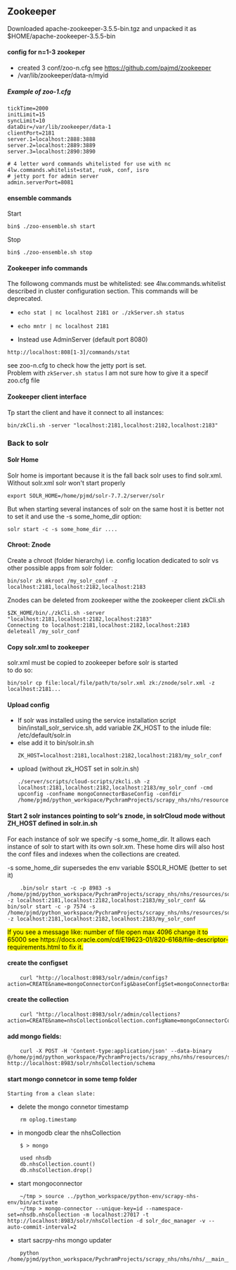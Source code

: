 ## Zookeeper

Downloaded apache-zookeeper-3.5.5-bin.tgz and unpacked it as
$HOME/apache-zookeeper-3.5.5-bin  


#### config for  n=1-3 zookeper
* created 3 conf/zoo-n.cfg see https://github.com/pajmd/zookeeper
* /var/lib/zookeeper/data-n/myid
##### Example of zoo-1.cfg
```
tickTime=2000
initLimit=15
syncLimit=10
dataDir=/var/lib/zookeeper/data-1
clientPort=2181
server.1=localhost:2888:3888
server.2=localhost:2889:3889
server.3=localhost:2890:3890

# 4 letter word commands whitelisted for use with nc
4lw.commands.whitelist=stat, ruok, conf, isro
# jetty port for admin server
admin.serverPort=8081

```
#### ensemble commands
Start
```
bin$ ./zoo-ensemble.sh start
```
Stop
```
bin$ ./zoo-ensemble.sh stop
```
#### Zookeeper info commands
The followong commands must be whitelisted: see 4lw.commands.whitelist described in cluster configuration section. This commands will be deprecated.
* ```echo stat | nc localhost 2181 or ./zkServer.sh status```
* ```echo mntr | nc localhost 2181```  

* Instead use AdminServer (default port 8080)
```
http://localhost:808[1-3]/commands/stat
```
see zoo-n.cfg to check how the jetty port is set.  
Problem with ```zkServer.sh status```  I am not sure how to give it a specif zoo.cfg file

#### Zookeeper client interface
Tp start the client and have it connect to all instances:
```
bin/zkCli.sh -server "localhost:2181,localhost:2182,localhost:2183"
```

### Back to solr

#### Solr Home
Solr home is important because it is the fall back solr uses to find solr.xml.  
Without solr.xml solr won't start properly
```
export SOLR_HOME=/home/pjmd/solr-7.7.2/server/solr
```
But when starting several instances of solr on the same host it is better not to set it and use the 
-s some_home_dir option: 
```
solr start -c -s some_home_dir ....
```

#### Chroot: Znode
Create a chroot (folder hierarchy) i.e. config location dedicated to solr vs other possible apps
from solr folder:
```
bin/solr zk mkroot /my_solr_conf -z localhost:2181,localhost:2182,localhost:2183  
```

Znodes can be deleted from zookeeper withe the zookeeper client zkCli.sh
```
$ZK_HOME/bin/./zkCli.sh -server "localhost:2181,localhost:2182,localhost:2183"
Connecting to localhost:2181,localhost:2182,localhost:2183
deleteall /my_solr_conf
```

#### Copy solr.xml to zookeeper
solr.xml must be copied to zookeeper before solr is started  
to do so:
```
bin/solr cp file:local/file/path/to/solr.xml zk:/znode/solr.xml -z localhost:2181...
```

#### Upload config

* If solr was installed using the service installation script bin/install_solr_service.sh, add variable ZK_HOST to the inlude file: /etc/default/solr.in
* else add it to bin/solr.in.sh
	```
	ZK_HOST=localhost:2181,localhost:2182,localhost:2183/my_solr_conf
	```
* upload (without zk_HOST set in solr.in.sh)
	```
	./server/scripts/cloud-scripts/zkcli.sh -z localhost:2181,localhost:2182,localhost:2183/my_solr_conf -cmd upconfig -confname mongoConnectorBaseConfig -confdir /home/pjmd/python_workspace/PychramProjects/scrapy_nhs/nhs/resources/solr/configsets/mongoConnectorConfig/conf
	```

#### Start 2 solr instances pointing to solr's znode, in solrCloud mode without ZH_HOST defined in solr.in.sh
	
For each instance of solr we specify -s some_home_dir. It allows each instance of solr to start
	with its own solr.xm. These home dirs will also host the conf files and indexes when the collections are created.  

-s some_home_dir supersedes the env variable $SOLR_HOME (better to set it)  

```
	.bin/solr start -c -p 8983 -s /home/pjmd/python_workspace/PychramProjects/scrapy_nhs/nhs/resources/solr/solr_config/node1 -z localhost:2181,localhost:2182,localhost:2183/my_solr_conf && bin/solr start -c -p 7574 -s /home/pjmd/python_workspace/PychramProjects/scrapy_nhs/nhs/resources/solr/solr_config/node2 -z localhost:2181,localhost:2182,localhost:2183/my_solr_conf	 
```
<span style="background-color: #FFFF00">
<mark>If you see a message like: number of file open max 4096 change it to 65000  
see https://docs.oracle.com/cd/E19623-01/820-6168/file-descriptor-requirements.html
to fix it.</mark>
</span>

#### create the configset
```
	curl "http://localhost:8983/solr/admin/configs?action=CREATE&name=mongoConnectorConfig&baseConfigSet=mongoConnectorBaseConfig&configSetProp.immutable=false&wt=json&omitHeader=true"
```
#### create the collection
```
	curl "http://localhost:8983/solr/admin/collections?action=CREATE&name=nhsCollection&collection.configName=mongoConnectorConfig&numShards=2&replicationFactor=2&maxShardsPerNode=2&wt=json"
```

#### add mongo fields:
```
	curl -X POST -H 'Content-type:application/json' --data-binary @/home/pjmd/python_workspace/PychramProjects/scrapy_nhs/nhs/resources/solr/solr_fields/mongo_fields.json  http://localhost:8983/solr/nhsCollection/schema
```
#### start mongo connetcor in some temp folder  
	Starting from a clean slate:
* delete the mongo connetor timestamp
```
	rm oplog.timestamp
```
* in mongodb clear the nhsCollection
```
	$ > mongo

	used nhsdb
	db.nhsCollection.count()
	db.nhsCollection.drop()
```

* start mongoconnector

```
	~/tmp > source ../python_workspace/python-env/scrapy-nhs-env/bin/activate
	~/tmp > mongo-connector --unique-key=id --namespace-set=nhsdb.nhsCollection -m localhost:27017 -t http://localhost:8983/solr/nhsCollection -d solr_doc_manager -v --auto-commit-interval=2
```
* start sacrpy-nhs mongo updater
```
	python /home/pjmd/python_workspace/PychramProjects/scrapy_nhs/nhs/nhs/__main__.py
```
